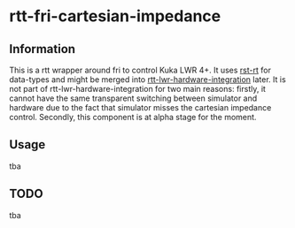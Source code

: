 # rtt-fri-cartesian-impedance
## Information
This is a rtt wrapper around fri to control Kuka LWR 4+. It uses [rst-rt](https://github.com/corlab/rst-rt) for data-types and might be merged into [rtt-lwr-hardware-integration](https://github.com/corlab/rtt-lwr-hardware-integration) later.
It is not part of rtt-lwr-hardware-integration for two main reasons: firstly, it cannot have the same transparent switching between simulator and hardware due to the fact that simulator misses the cartesian impedance control. Secondly, this component is at alpha stage for the moment.

## Usage
tba

## TODO
tba
